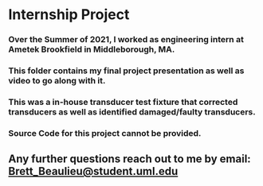 # Internship Project
### Over the Summer of 2021, I worked as engineering intern at Ametek Brookfield in Middleborough, MA. 
### This folder contains my final project presentation as well as video to go along with it.
### This was a in-house transducer test fixture that corrected transducers as well as identified damaged/faulty transducers.

### Source Code for this project cannot be provided.

## Any further questions reach out to me by email: Brett_Beaulieu@student.uml.edu
